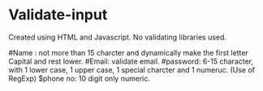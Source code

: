 # Validate-input

Created using HTML and Javascript.
No validating libraries used.

#Name : not more than 15 charcter and dynamically make the first letter Capital and rest lower. 
#Email: validate email.
#password:  6-15 character, with 1 lower case, 1 upper case, 1 special charcter and 1 numeruc. (Use of RegExp)
$phone no: 10 digit only numeric.
